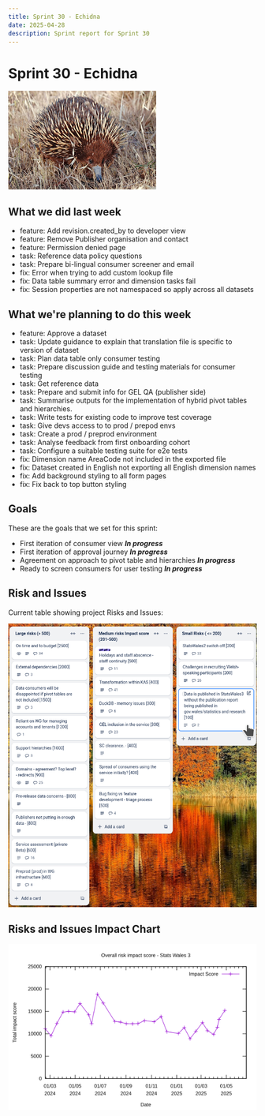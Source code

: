 ```yaml
---
title: Sprint 30 - Echidna
date: 2025-04-28
description: Sprint report for Sprint 30
---
```


# Sprint 30 - Echidna

![Sprint Image](Echidna2.png)

## What we did last week


- feature: Add revision.created_by to developer view
- feature: Remove Publisher organisation and contact
- feature: Permission denied page
- task: Reference data policy questions
- task: Prepare bi-lingual consumer screener and email
- fix: Error when trying to add custom lookup file
- fix: Data table summary error and dimension tasks fail
- fix: Session properties are not namespaced so apply across all datasets

## What we're planning to do this week


- feature: Approve a dataset
- task: Update guidance to explain that translation file is specific to version of dataset
- task: Plan data table only consumer testing
- task: Prepare discussion guide and testing materials for consumer testing
- task: Get reference data
- task: Prepare and submit info for GEL QA (publisher side)
- task: Summarise outputs for the implementation of hybrid pivot tables and hierarchies.
- task: Write tests for existing code to improve test coverage
- task: Give devs access to to prod / prepod envs
- task: Create a prod / preprod environment
- task: Analyse feedback from first onboarding cohort
- task: Configure a suitable testing suite for e2e tests
- fix: Dimension name AreaCode not included in the exported file
- fix: Dataset created in English not exporting all English dimension names
- fix: Add background styling to all form pages
- fix: Fix back to top button styling

## Goals

These are the goals that we set for this sprint:

- First iteration of consumer view <span class="badge bg-info">_**In progress**_</span>
- First iteration of approval journey <span class="badge bg-info">_**In progress**_</span>
- Agreement on approach to pivot table and hierarchies <span class="badge bg-info">_**In progress**_</span>
- Ready to screen consumers for user testing <span class="badge bg-info">_**In progress**_</span>

## Risk and Issues

Current table showing project Risks and Issues:

![Risks and Issues](riskRegister20250428.png)

## Risks and Issues Impact Chart

![Risks and Issues Impact Chart](riskImpact20250428.png)


